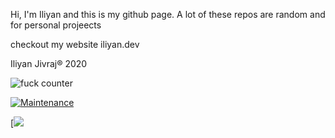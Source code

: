 
Hi, 
I'm Iliyan and this is my github page. A lot of these repos are random and for personal projeects

checkout my website iliyan.dev

Iliyan Jivraj® 2020

![fuck counter](https://img.shields.io/badge/Fuck-all_the_fucks-blue/fuck.svg)

[![Maintenance](https://img.shields.io/badge/Maintained%3F-yes-green.svg)](https://GitHub.com/Naereen/StrapDown.js/graphs/commit-activity)

[![](https://img.shields.io/twitter/follow/iliyan_jivraj?style=social)